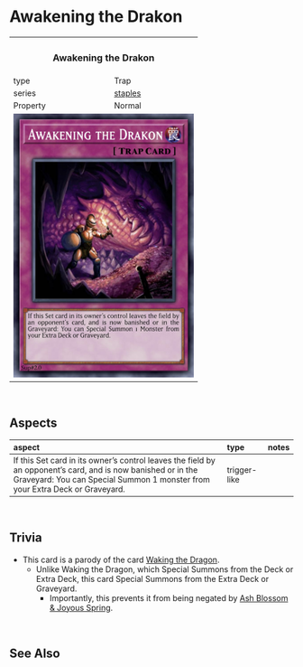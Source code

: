 # Awakening the Drakon

<table>
  <tr>
    <th colspan="2"> <h3> Awakening the Drakon </h3> </th>
  </tr>
  <tr>
    <td> type </td>
    <td> Trap </td>
  </tr>
  <tr>
    <td> series </td>
    <td> <a href="../../../archetypes/staples.md">staples</a> </td>
  </tr>
  <tr>
    <td> Property </td>
    <td> Normal </td>
  </tr>
  <tr>
    <td colspan="2"> <img src="../../../.assets/cards/traps/Awakening the Drakon.png" width="320px"> </td>
  </tr>
</table>


<br>


## Aspects

| aspect | type | notes |
| :----- | :--- | :---- |
| If this Set card in its owner’s control leaves the field by an opponent’s card, and is now banished or in the Graveyard: You can Special Summon 1 monster from your Extra Deck or Graveyard. | trigger-like | |


<br>


## Trivia

- This card is a parody of the card [Waking the Dragon](https://yugipedia.com/wiki/Waking_the_Dragon).
  - Unlike Waking the Dragon, which Special Summons from the Deck or Extra Deck, this card Special Summons from the Extra Deck or Graveyard.
    - Importantly, this prevents it from being negated by [Ash Blossom & Joyous Spring](https://yugipedia.com/wiki/Ash_Blossom_%26_Joyous_Spring).


<br>


## See Also
